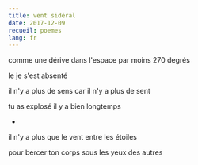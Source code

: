 ```yaml
---
title: vent sidéral
date: 2017-12-09
recueil: poemes
lang: fr
---
```


comme une dérive dans l'espace
par moins 270 degrés

le je s'est absenté

il n'y a plus de sens
car il n'y a plus de sent

tu as explosé il y a bien longtemps

*

il n'y a plus que le vent
entre les étoiles

pour bercer ton corps
sous les yeux des autres
